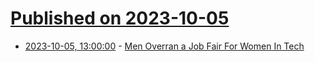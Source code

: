 # [Published on 2023-10-05](index.md)

* [2023-10-05, 13:00:00](https://tech.slashdot.org/story/23/10/04/2251224/men-overran-a-job-fair-for-women-in-tech?utm_source=rss1.0mainlinkanon&utm_medium=feed) - [Men Overran a Job Fair For Women In Tech](https://tech.slashdot.org/story/23/10/04/2251224/men-overran-a-job-fair-for-women-in-tech?utm_source=rss1.0mainlinkanon&utm_medium=feed)
